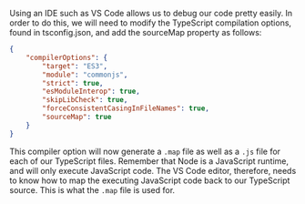 Using an IDE such as VS Code allows us to debug our code pretty easily. In order to do this, we will need to modify the TypeScript compilation options, found in tsconfig.json, and add the sourceMap property as follows:

```json
{
    "compilerOptions": {
        "target": "ES3",
        "module": "commonjs",
        "strict": true,
        "esModuleInterop": true,
        "skipLibCheck": true,
        "forceConsistentCasingInFileNames": true,
        "sourceMap": true
    }
}
```

This compiler option will now generate a `.map` file as well as a `.js` file for each of our TypeScript files. Remember that Node is a JavaScript runtime, and will only execute JavaScript code. The VS Code editor, therefore, needs to know how to map the executing JavaScript code back to our TypeScript source. This is what the `.map` file is used for.

